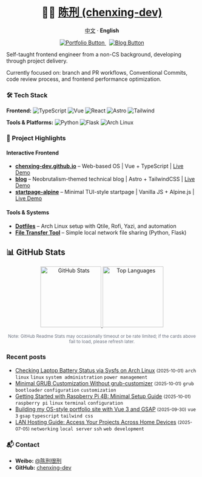 <h1 align="center">👨‍💻 <a href="https://github.com/chenxing-dev">陈刑 (chenxing-dev)</a></h1>

<p align="center"><a href="./README-zh.md">中文</a> · <strong>English</strong></p>

<p align="center">
  <a href="https://chenxing-dev.github.io" target="_blank">
    <img src="https://img.shields.io/badge/Visit-Portfolio-00b894?style=for-the-badge&logo=vuedotjs&logoColor=white" alt="Portfolio Button" />
  </a>
  &nbsp;
  <a href="https://blog.chenxing.dev/" target="_blank">
    <img src="https://img.shields.io/badge/Visit-Blog-BC52EE?style=for-the-badge&logo=astro&logoColor=white" alt="Blog Button" />
  </a>
</p>

Self-taught frontend engineer from a non-CS background, developing through project delivery.

Currently focused on: branch and PR workflows, Conventional Commits, code review process, and frontend performance optimization.

### 🛠️ Tech Stack

**Frontend:**
![TypeScript](https://img.shields.io/badge/TypeScript-3178C6?style=flat&logo=typescript&logoColor=white) ![Vue](https://img.shields.io/badge/Vue\.js-4FC08D?style=flat&logo=vuedotjs&logoColor=white) ![React](https://img.shields.io/badge/React-61DAFB?style=flat&logo=react&logoColor=black)
 ![Astro](https://img.shields.io/badge/Astro-BC52EE?style=flat&logo=astro&logoColor=white) ![Tailwind](https://img.shields.io/badge/TailwindCSS-06B6D4?style=flat&logo=tailwindcss&logoColor=white)

**Tools & Platforms:**
![Python](https://img.shields.io/badge/Python-3776AB?style=flat&logo=python&logoColor=white) ![Flask](https://img.shields.io/badge/Flask-000000?style=flat&logo=flask&logoColor=white) ![Arch Linux](https://img.shields.io/badge/Arch_Linux-1793D1?style=flat&logo=arch-linux&logoColor=white)

### 📁 Project Highlights

#### Interactive Frontend
- **[chenxing-dev.github.io](https://github.com/chenxing-dev/chenxing-dev.github.io)** – Web-based OS | Vue + TypeScript | [Live Demo](https://chenxing-dev.github.io)
- **[blog](https://github.com/chenxing-dev/blog)** – Neobrutalism-themed technical blog | Astro + TailwindCSS | [Live Demo](https://blog.chenxing.dev/)
- **[startpage-alpine](https://chenxing-dev.github.io/startpage-alpine/)** – Minimal TUI-style startpage | Vanilla JS + Alpine.js | [Live Demo](https://chenxing.dev)


#### Tools & Systems
- **[Dotfiles](https://github.com/chenxing-dev/dotfiles)** – Arch Linux setup with Qtile, Rofi, Yazi, and automation
- **[File Transfer Tool](https://github.com/chenxing-dev/file-transfer)** – Simple local network file sharing (Python, Flask)

## 📊 GitHub Stats

<div align="center">
  <!-- GitHub Readme Stats -->
  <a href="https://github.com/chenxing-dev">
    <img height="160em" src="https://github-readme-stats.vercel.app/api?username=chenxing-dev&show_icons=true&theme=graywhite&hide_border=true" alt="GitHub Stats" />
  </a>
  <a href="https://github.com/chenxing-dev">
    <img height="160em" src="https://github-readme-stats.vercel.app/api/top-langs/?username=chenxing-dev&layout=compact&theme=graywhite&hide_border=true&langs_count=8" alt="Top Languages" />
  </a>
</div>

<p align="center"><sub style="color:#6b7280">Note: GitHub Readme Stats may occasionally timeout or be rate limited; if the cards above fail to load, please refresh later.</sub></p>

### Recent posts

<!-- RECENT_BLOGS_START -->
- [Checking Laptop Battery Status via Sysfs on Arch Linux](https://blog.chenxing-dev/battery-status-sysfs/) <small>(2025-10-01)</small> `arch linux` `linux` `system administration` `power management`
- [Minimal GRUB Customization Without grub-customizer](https://blog.chenxing-dev/grub/) <small>(2025-10-01)</small> `grub` `bootloader` `configuration` `customization`
- [Getting Started with Raspberry Pi 4B: Minimal Setup Guide](https://blog.chenxing-dev/raspberry-pi-4b-minimal-setup/) <small>(2025-10-01)</small> `raspberry pi` `linux` `terminal` `configuration`
- [Building my OS-style portfolio site with Vue 3 and GSAP](https://blog.chenxing-dev/os-style-portfolio-vue3-gsap/) <small>(2025-09-30)</small> `vue 3` `gsap` `typescript` `tailwind css`
- [LAN Hosting Guide: Access Your Projects Across Home Devices](https://blog.chenxing-dev/lan-hosting-guide/) <small>(2025-07-05)</small> `networking` `local server` `ssh` `web development`


<!-- RECENT_BLOGS_END -->

### 📬 Contact

- **Weibo:** [@陈刑很刑](https://weibo.com/u/7874224893)
- **GitHub:** [chenxing-dev](https://github.com/chenxing-dev)